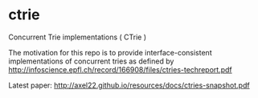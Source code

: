 ctrie
=====

Concurrent Trie implementations ( CTrie )

The motivation for this repo is to provide interface-consistent implementations of concurrent tries as defined by http://infoscience.epfl.ch/record/166908/files/ctries-techreport.pdf

Latest paper: http://axel22.github.io/resources/docs/ctries-snapshot.pdf
